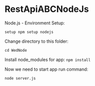 # RestApiABCNodeJs
Node.js - Environment Setup:

`setup npm
setup nodejs`

Change directory to this folder:

`cd WedNode`

Install node_modules for app:
`npm install`

Now we need to start app run command:

`node server.js`